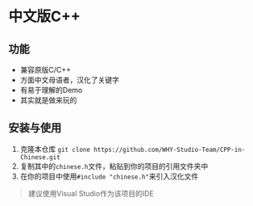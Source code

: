 # 中文版C++

## 功能

 - 兼容原版C/C++
 - 方面中文母语者，汉化了关键字
 - 有易于理解的Demo
 - 其实就是做来玩的

## 安装与使用

1. 克隆本仓库
``` git clone https://github.com/WHY-Studio-Team/CPP-in-Chinese.git ```
1. 复制其中的`chinese.h`文件，粘贴到你的项目的引用文件夹中
1. 在你的项目中使用`#include "chinese.h"`来引入汉化文件

> 建议使用Visual Studio作为该项目的IDE